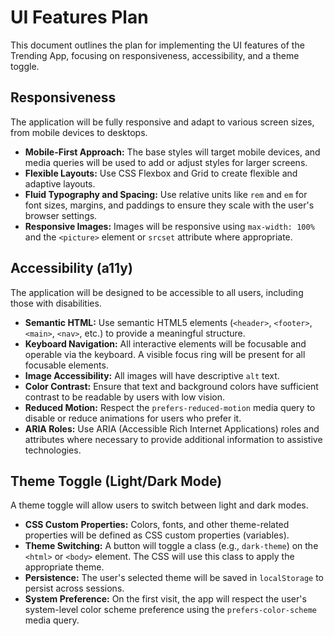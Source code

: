 # UI Features Plan

This document outlines the plan for implementing the UI features of the Trending App, focusing on responsiveness, accessibility, and a theme toggle.

## Responsiveness

The application will be fully responsive and adapt to various screen sizes, from mobile devices to desktops.

- **Mobile-First Approach:** The base styles will target mobile devices, and media queries will be used to add or adjust styles for larger screens.
- **Flexible Layouts:** Use CSS Flexbox and Grid to create flexible and adaptive layouts.
- **Fluid Typography and Spacing:** Use relative units like `rem` and `em` for font sizes, margins, and paddings to ensure they scale with the user's browser settings.
- **Responsive Images:** Images will be responsive using `max-width: 100%` and the `<picture>` element or `srcset` attribute where appropriate.

## Accessibility (a11y)

The application will be designed to be accessible to all users, including those with disabilities.

- **Semantic HTML:** Use semantic HTML5 elements (`<header>`, `<footer>`, `<main>`, `<nav>`, etc.) to provide a meaningful structure.
- **Keyboard Navigation:** All interactive elements will be focusable and operable via the keyboard. A visible focus ring will be present for all focusable elements.
- **Image Accessibility:** All images will have descriptive `alt` text.
- **Color Contrast:** Ensure that text and background colors have sufficient contrast to be readable by users with low vision.
- **Reduced Motion:** Respect the `prefers-reduced-motion` media query to disable or reduce animations for users who prefer it.
- **ARIA Roles:** Use ARIA (Accessible Rich Internet Applications) roles and attributes where necessary to provide additional information to assistive technologies.

## Theme Toggle (Light/Dark Mode)

A theme toggle will allow users to switch between light and dark modes.

- **CSS Custom Properties:** Colors, fonts, and other theme-related properties will be defined as CSS custom properties (variables).
- **Theme Switching:** A button will toggle a class (e.g., `dark-theme`) on the `<html>` or `<body>` element. The CSS will use this class to apply the appropriate theme.
- **Persistence:** The user's selected theme will be saved in `localStorage` to persist across sessions.
- **System Preference:** On the first visit, the app will respect the user's system-level color scheme preference using the `prefers-color-scheme` media query.
 